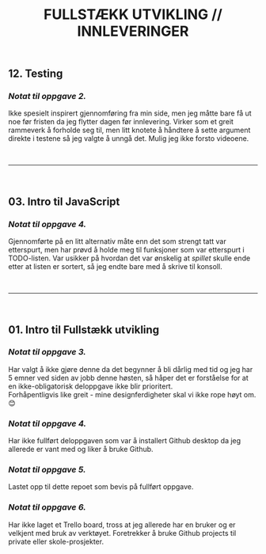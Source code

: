 <html>
    <body>
        <div id="content">
            <header>
                <h1><strong>FULLSTÆKK UTVIKLING // INNLEVERINGER</strong></h1>
            </header>
            <section>
                <h2>12. <strong>Testing</strong></h2>
                <div>
                    <h3><em>Notat til oppgave 2.</em></h3>
                    <p>
                    Ikke spesielt inspirert gjennomføring fra min side, men jeg måtte bare få ut noe før fristen da jeg flytter dagen før innlevering. Virker som et greit rammeverk å forholde seg til, men litt knotete å håndtere å sette argument direkte i testene så jeg valgte å unngå det. Mulig jeg ikke forsto videoene. 
                    </p>
                </div>
            </section>
            <br><hr><br>
            <section>
                <h2>03. <strong>Intro til JavaScript</strong></h2>
                <div>
                    <h3><em>Notat til oppgave 4.</em></h3>
                    <p>
                    Gjennomførte på en litt alternativ måte enn det som strengt tatt var etterspurt, men har prøvd å holde meg til funksjoner som var etterspurt i TODO-listen. Var usikker på hvordan det var ønskelig at <em>spillet</em> skulle ende etter at listen er sortert, så jeg endte bare med å skrive til konsoll. 
                    </p>
                </div>
            </section>
            <br><hr><br>
            <section>
                <h2>01. <strong>Intro til Fullstækk utvikling</strong></h2>
                <div>
                    <h3><em>Notat til oppgave 3.</em></h3>
                    <p>
                    Har valgt å ikke gjøre denne da det begynner å bli dårlig med tid og jeg har 5 emner ved siden av jobb denne høsten, så håper det er forståelse for at en ikke-obligatorisk deloppgave ikke blir prioritert.
                    <br>
                    Forhåpentligvis like greit - mine designferdigheter skal vi ikke rope høyt om. 😊
                    </p>
                </div>
                <div>
                    <h3><em>Notat til oppgave 4.</em></h3>
                    <p>Har ikke fullført deloppgaven som var å installert Github desktop da jeg allerede er vant med og liker å bruke Github.</p>
                </div>
                <div>
                    <h3><em>Notat til oppgave 5.</em></h3>
                    <p>Lastet opp til dette repoet som bevis på fullført oppgave.</p>
                </div>
                <div>
                    <h3><em>Notat til oppgave 6.</em></h3>
                    <p>Har ikke laget et Trello board, tross at jeg allerede har en bruker og er velkjent med bruk av verktøyet. Foretrekker å bruke Github projects til private eller skole-prosjekter.</p>
                </div>
            </section>
        </div>
    </body>
</html>
